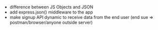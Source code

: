 - difference between JS Objects and JSON
- add express.json() middleware to the app
- make signup API dynamic to receive data from the end user (end sue => postman/browser/anyone outside server)
